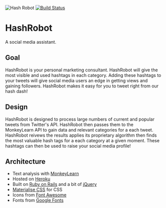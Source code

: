 ![Hash Robot](https://raw.githubusercontent.com/rysmith/hashrobot/master/app/assets/images/hashrobot_sm.png)
[![Build Status](https://travis-ci.org/rysmith/hashrobot.svg?branch=master)](https://travis-ci.org/rysmith/hashrobot)

# HashRobot

A social media assistant.

## Goal

HashRobot is your personal marketing consultant.
HashRobot will give the most visible and used hashtags in each category. Adding these hashtags to your tweets will give social media users an edge in getting views and gaining followers.
HashRobot makes it easy for you to tweet right from our hash dash!

## Design

HashRobot is designed to process large numbers of current and popular tweets from Twitter's API.
HashRobot then passes them to the MonkeyLearn API to gain data and relevant categories for a each tweet.
HashRobot reivews the results applies its proprietary algorithm then finds the most valuable hash tags for a each category at a given moment.
These hashtags can then be used to raise your social media profile!

## Architecture

* Text analysis with [MonkeyLearn](https://www.monkeylearn.com/ "MonkeyLearn")
* Hosted on [Heroku](https://www.heroku.com/ "Heroku")
* Built on [Ruby on Rails](http://rubyonrails.org/ "rails") and a bit of <a href="https://jquery.com/">jQuery</a>
* [Materialise CSS](http://materializecss.com/ "Materialize") for CSS
* Icons from [Font Awesome](https://fortawesome.github.io/Font-Awesome/icons/ "Font Awesome")
* Fonts from [Google Fonts](https://www.google.com/fonts "Google fonts")
